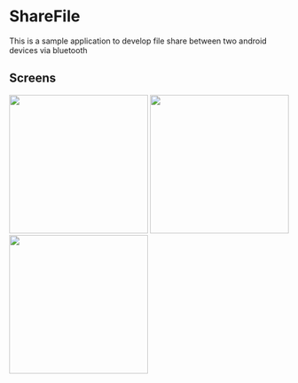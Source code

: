 # ShareFile
This is a sample application to develop file share between two android devices via bluetooth

## Screens
<p float="left">
<img src="https://user-images.githubusercontent.com/8142623/61849469-0b25ca00-aecf-11e9-86dc-e19ea49289b1.png" width="250">
<img src="https://user-images.githubusercontent.com/8142623/61849471-0bbe6080-aecf-11e9-8b67-cf1ff949f6a2.png" width="250">
<img src="https://user-images.githubusercontent.com/8142623/61849472-0bbe6080-aecf-11e9-9891-5a477cd00d52.png" width="250">
</p>
